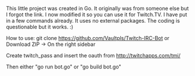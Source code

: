 This little project was created in Go.  It originally was from someone else but I forgot the link.  I now modified it so you can use it for Twitch.TV.  I have put in a few commands already.  It uses no external packages.  The coding is questionable but it works.  :)

How to use:
git clone https://github.com/Vaultpls/Twitch-IRC-Bot
or Download ZIP -> On the right sidebar

Create twitch_pass and insert the oauth from
http://twitchapps.com/tmi/

Then either "go run bot.go" or "go build bot.go"
